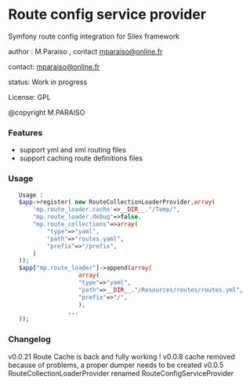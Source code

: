 # Route config service provider

Symfony route config integration for  Silex framework

author : M.Paraiso , contact mparaiso@online.fr

contact: mparaiso@online.fr

status: Work in progress

License: GPL

@copyright M.PARAISO

### Features

+ support yml and xml routing files
+ support caching route definitions files

### Usage

```php
   Usage :
   $app->register( new RouteCollectionLoaderProvider,array(
       'mp.route_loader.cache'=>__DIR__."/Temp/",
       "mp.route_loader.debug"=>false,
       "mp.route_collections"=>array(
           "type"=>"yaml",
           "path"=>"routes.yaml",
           "prefix"=>"/prefix",
       )
   ));
   $app["mp.route_loader"]->append(array(
                    array(
                    "type"=>"yaml",
                    "path"=>__DIR__."/Resources/routes/routes.yml",
                    "prefix"=>"/",
                    ),
                 ...
   ));
```
### Changelog
v0.0.21 Route Cache is back and fully working !
v0.0.8 cache removed because of problems, a proper dumper needs to be created
v0.0.5 RouteCollectionLoaderProvider renamed RouteConfigServiceProvider





